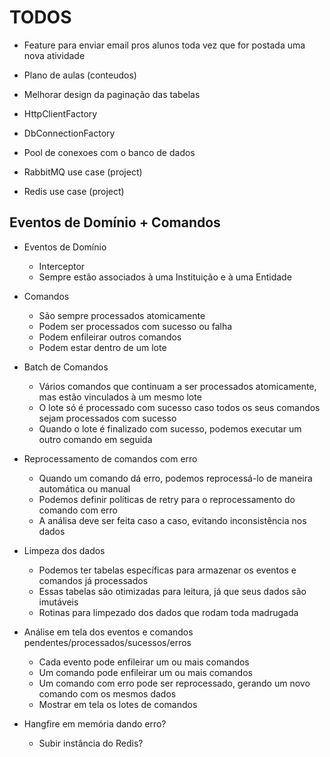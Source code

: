 # TODOS

- Feature para enviar email pros alunos toda vez que for postada uma nova atividade


- Plano de aulas (conteudos)
- Melhorar design da paginação das tabelas


- HttpClientFactory
- DbConnectionFactory
- Pool de conexoes com o banco de dados
- RabbitMQ use case (project)
- Redis use case (project)



## Eventos de Domínio + Comandos

- Eventos de Domínio
    - Interceptor
    - Sempre estão associados à uma Instituição e à uma Entidade

- Comandos
    - São sempre processados atomicamente
    - Podem ser processados com sucesso ou falha
    - Podem enfileirar outros comandos
    - Podem estar dentro de um lote

- Batch de Comandos
    - Vários comandos que continuam a ser processados atomicamente, mas estão vinculados à um mesmo lote
    - O lote só é processado com sucesso caso todos os seus comandos sejam processados com sucesso
    - Quando o lote é finalizado com sucesso, podemos executar um outro comando em seguida

- Reprocessamento de comandos com erro
    - Quando um comando dá erro, podemos reprocessá-lo de maneira automática ou manual
    - Podemos definir políticas de retry para o reprocessamento do comando com erro
    - A análisa deve ser feita caso a caso, evitando inconsistência nos dados

- Limpeza dos dados
    - Podemos ter tabelas específicas para armazenar os eventos e comandos já processados
    - Essas tabelas são otimizadas para leitura, já que seus dados são imutáveis
    - Rotinas para limpezado dos dados que rodam toda madrugada

- Análise em tela dos eventos e comandos pendentes/processados/sucessos/erros
    - Cada evento pode enfileirar um ou mais comandos
    - Um comando pode enfileirar um ou mais comandos
    - Um comando com erro pode ser reprocessado, gerando um novo comando com os mesmos dados
    - Mostrar em tela os lotes de comandos

- Hangfire em memória dando erro?
    - Subir instância do Redis?
